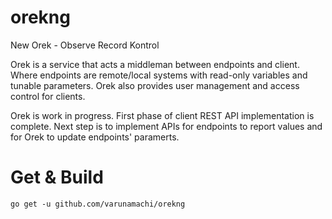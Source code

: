 # orekng
New Orek - Observe Record Kontrol

Orek is a service that acts a middleman between endpoints and client. Where endpoints are remote/local systems with read-only variables and tunable parameters. Orek also provides user management and access control for clients.

Orek is work in progress. First phase of client REST API implementation is complete. Next step is to implement APIs for endpoints to report values and for Orek to update endpoints' paramerts.

# Get & Build
```go get -u github.com/varunamachi/orekng```
